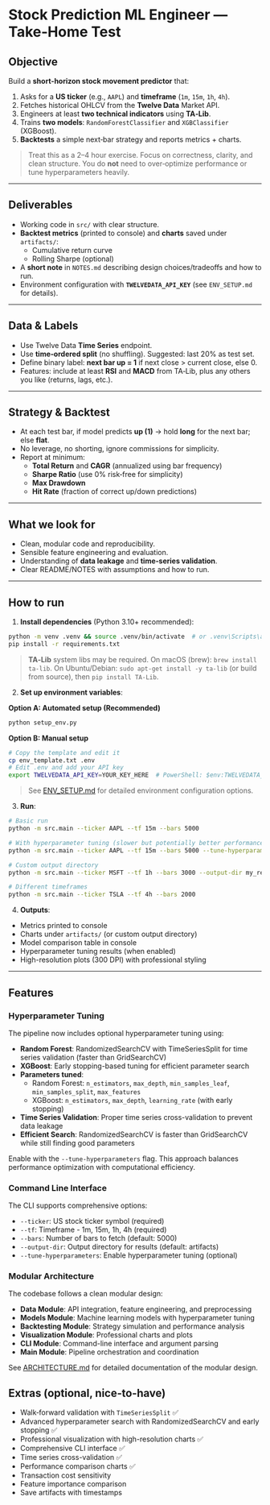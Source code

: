 # Stock Prediction ML Engineer — Take‑Home Test

## Objective
Build a **short‑horizon stock movement predictor** that:
1. Asks for a **US ticker** (e.g., `AAPL`) and **timeframe** (`1m`, `15m`, `1h`, `4h`).
2. Fetches historical OHLCV from the **Twelve Data** Market API.
3. Engineers at least **two technical indicators** using **TA‑Lib**.
4. Trains **two models**: `RandomForestClassifier` and `XGBClassifier` (XGBoost).
5. **Backtests** a simple next‑bar strategy and reports metrics + charts.

> Treat this as a 2–4 hour exercise. Focus on correctness, clarity, and clean structure.
> You do **not** need to over‑optimize performance or tune hyperparameters heavily.

---

## Deliverables
- Working code in `src/` with clear structure.
- **Backtest metrics** (printed to console) and **charts** saved under `artifacts/`:
  - Cumulative return curve
  - Rolling Sharpe (optional)
- A **short note** in `NOTES.md` describing design choices/tradeoffs and how to run.
- Environment configuration with **`TWELVEDATA_API_KEY`** (see `ENV_SETUP.md` for details).

---

## Data & Labels
- Use Twelve Data **Time Series** endpoint.
- Use **time‑ordered split** (no shuffling). Suggested: last 20% as test set.
- Define binary label: **next bar up = 1** if next close > current close, else 0.
- Features: include at least **RSI** and **MACD** from TA‑Lib, plus any others you like (returns, lags, etc.).

---

## Strategy & Backtest
- At each test bar, if model predicts **up (1)** → hold **long** for the next bar; else **flat**.
- No leverage, no shorting, ignore commissions for simplicity.
- Report at minimum:
  - **Total Return** and **CAGR** (annualized using bar frequency)
  - **Sharpe Ratio** (use 0% risk‑free for simplicity)
  - **Max Drawdown**
  - **Hit Rate** (fraction of correct up/down predictions)

---

## What we look for
- Clean, modular code and reproducibility.
- Sensible feature engineering and evaluation.
- Understanding of **data leakage** and **time‑series validation**.
- Clear README/NOTES with assumptions and how to run.

---

## How to run

1) **Install dependencies** (Python 3.10+ recommended):
```bash
python -m venv .venv && source .venv/bin/activate  # or .venv\Scripts\activate on Windows
pip install -r requirements.txt
```

> **TA‑Lib** system libs may be required. On macOS (brew): `brew install ta-lib`. On Ubuntu/Debian: `sudo apt-get install -y ta-lib` (or build from source), then `pip install TA-Lib`.

2) **Set up environment variables**:

**Option A: Automated setup (Recommended)**
```bash
python setup_env.py
```

**Option B: Manual setup**
```bash
# Copy the template and edit it
cp env_template.txt .env
# Edit .env and add your API key
export TWELVEDATA_API_KEY=YOUR_KEY_HERE  # PowerShell: $env:TWELVEDATA_API_KEY="YOUR_KEY_HERE"
```

> See [ENV_SETUP.md](ENV_SETUP.md) for detailed environment configuration options.

3) **Run**:
```bash
# Basic run
python -m src.main --ticker AAPL --tf 15m --bars 5000

# With hyperparameter tuning (slower but potentially better performance)
python -m src.main --ticker AAPL --tf 15m --bars 5000 --tune-hyperparameters

# Custom output directory
python -m src.main --ticker MSFT --tf 1h --bars 3000 --output-dir my_results

# Different timeframes
python -m src.main --ticker TSLA --tf 4h --bars 2000
```

4) **Outputs**:
- Metrics printed to console
- Charts under `artifacts/` (or custom output directory)
- Model comparison table in console
- Hyperparameter tuning results (when enabled)
- High-resolution plots (300 DPI) with professional styling

---

## Features

### Hyperparameter Tuning
The pipeline now includes optional hyperparameter tuning using:
- **Random Forest**: RandomizedSearchCV with TimeSeriesSplit for time series validation (faster than GridSearchCV)
- **XGBoost**: Early stopping-based tuning for efficient parameter search
- **Parameters tuned**:
  - Random Forest: `n_estimators`, `max_depth`, `min_samples_leaf`, `min_samples_split`, `max_features`
  - XGBoost: `n_estimators`, `max_depth`, `learning_rate` (with early stopping)
- **Time Series Validation**: Proper time series cross-validation to prevent data leakage
- **Efficient Search**: RandomizedSearchCV is faster than GridSearchCV while still finding good parameters

Enable with the `--tune-hyperparameters` flag. This approach balances performance optimization with computational efficiency.

### Command Line Interface
The CLI supports comprehensive options:
- `--ticker`: US stock ticker symbol (required)
- `--tf`: Timeframe - 1m, 15m, 1h, 4h (required)
- `--bars`: Number of bars to fetch (default: 5000)
- `--output-dir`: Output directory for results (default: artifacts)
- `--tune-hyperparameters`: Enable hyperparameter tuning (optional)

### Modular Architecture
The codebase follows a clean modular design:
- **Data Module**: API integration, feature engineering, and preprocessing
- **Models Module**: Machine learning models with hyperparameter tuning
- **Backtesting Module**: Strategy simulation and performance analysis
- **Visualization Module**: Professional charts and plots
- **CLI Module**: Command-line interface and argument parsing
- **Main Module**: Pipeline orchestration and coordination

See [ARCHITECTURE.md](ARCHITECTURE.md) for detailed documentation of the modular design.

## Extras (optional, nice‑to‑have)
- Walk‑forward validation with `TimeSeriesSplit` ✅
- Advanced hyperparameter search with RandomizedSearchCV and early stopping ✅
- Professional visualization with high-resolution charts ✅
- Comprehensive CLI interface ✅
- Time series cross-validation ✅
- Performance comparison charts ✅
- Transaction cost sensitivity
- Feature importance comparison
- Save artifacts with timestamps
